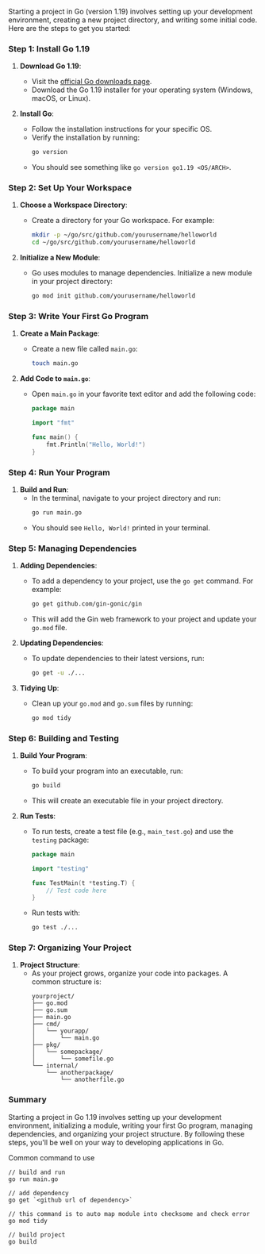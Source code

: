 Starting a project in Go (version 1.19) involves setting up your development environment, creating a new project directory, and writing some initial code. Here are the steps to get you started:

### Step 1: Install Go 1.19

1. **Download Go 1.19**:
   - Visit the [official Go downloads page](https://golang.org/dl/).
   - Download the Go 1.19 installer for your operating system (Windows, macOS, or Linux).

2. **Install Go**:
   - Follow the installation instructions for your specific OS.
   - Verify the installation by running:
     ```sh
     go version
     ```
   - You should see something like `go version go1.19 <OS/ARCH>`.

### Step 2: Set Up Your Workspace

1. **Choose a Workspace Directory**:
   - Create a directory for your Go workspace. For example:
     ```sh
     mkdir -p ~/go/src/github.com/yourusername/helloworld
     cd ~/go/src/github.com/yourusername/helloworld
     ```

2. **Initialize a New Module**:
   - Go uses modules to manage dependencies. Initialize a new module in your project directory:
     ```sh
     go mod init github.com/yourusername/helloworld
     ```

### Step 3: Write Your First Go Program

1. **Create a Main Package**:
   - Create a new file called `main.go`:
     ```sh
     touch main.go
     ```

2. **Add Code to `main.go`**:
   - Open `main.go` in your favorite text editor and add the following code:
     ```go
     package main

     import "fmt"

     func main() {
         fmt.Println("Hello, World!")
     }
     ```

### Step 4: Run Your Program

1. **Build and Run**:
   - In the terminal, navigate to your project directory and run:
     ```sh
     go run main.go
     ```
   - You should see `Hello, World!` printed in your terminal.

### Step 5: Managing Dependencies

1. **Adding Dependencies**:
   - To add a dependency to your project, use the `go get` command. For example:
     ```sh
     go get github.com/gin-gonic/gin
     ```
   - This will add the Gin web framework to your project and update your `go.mod` file.

2. **Updating Dependencies**:
   - To update dependencies to their latest versions, run:
     ```sh
     go get -u ./...
     ```

3. **Tidying Up**:
   - Clean up your `go.mod` and `go.sum` files by running:
     ```sh
     go mod tidy
     ```

### Step 6: Building and Testing

1. **Build Your Program**:
   - To build your program into an executable, run:
     ```sh
     go build
     ```
   - This will create an executable file in your project directory.

2. **Run Tests**:
   - To run tests, create a test file (e.g., `main_test.go`) and use the `testing` package:
     ```go
     package main

     import "testing"

     func TestMain(t *testing.T) {
         // Test code here
     }
     ```
   - Run tests with:
     ```sh
     go test ./...
     ```

### Step 7: Organizing Your Project

1. **Project Structure**:
   - As your project grows, organize your code into packages. A common structure is:
     ```
     yourproject/
     ├── go.mod
     ├── go.sum
     ├── main.go
     ├── cmd/
     │   └── yourapp/
     │       └── main.go
     ├── pkg/
     │   └── somepackage/
     │       └── somefile.go
     └── internal/
         └── anotherpackage/
             └── anotherfile.go
     ```

### Summary

Starting a project in Go 1.19 involves setting up your development environment, initializing a module, writing your first Go program, managing dependencies, and organizing your project structure. By following these steps, you'll be well on your way to developing applications in Go.

Common command to use
```
// build and run
go run main.go

// add dependency
go get `<github url of dependency>`

// this command is to auto map module into checksome and check error
go mod tidy

// build project
go build


```